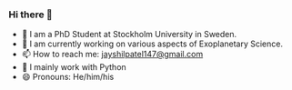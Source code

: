### Hi there 👋

- 🔭 I am a PhD Student at Stockholm University in Sweden.
- 🌱 I am currently working on various aspects of Exoplanetary Science.
- 📫 How to reach me: jayshilpatel147@gmail.com
- 💬 I mainly work with Python
- 😄 Pronouns: He/him/his

<!--
**Jayshil/Jayshil** is a ✨ _special_ ✨ repository because its `README.md` (this file) appears on your GitHub profile.



### GitHub Stats
![Jayshil's GitHub stats](https://github-readme-stats.vercel.app/api?username=Jayshil&show_icons=true)

### Top Languages
[![Top Langs](https://github-readme-stats.vercel.app/api/top-langs/?username=Jayshil&layout=compact)](https://github.com/anuraghazra/github-readme-stats)

- 🔭 I’m currently working in exoplanetary science...
- 🌱 I’m currently learning ...
- 👯 I’m looking to collaborate on ...
- 🤔 I’m looking for help with ...
- 💬 Ask me about ...
- 📫 How to reach me: ...
- 😄 Pronouns: ...
- ⚡ Fun fact: ...
-->
